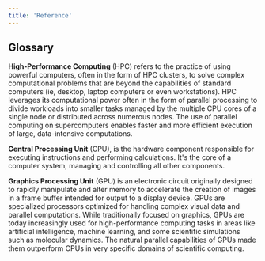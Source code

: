```yaml
---
title: 'Reference'
---
```


## Glossary

**High-Performance Computing** (HPC) refers to the practice of using powerful computers, often in the form of HPC clusters, to solve complex computational problems that are beyond the capabilities of standard computers (ie, desktop, laptop computers or even workstations). HPC leverages its computational power often in the form of parallel processing to divide workloads into smaller tasks managed by the multiple CPU cores of a single node or distributed across numerous nodes. The use of parallel computing on supercomputers enables faster and more efficient execution of large, data-intensive computations.

**Central Processing Unit** (CPU), is the hardware component responsible for executing instructions and performing calculations. It's the core of a computer system, managing and controlling all other components. 

**Graphics Processing Unit** (GPU) is an electronic circuit originally designed to rapidly manipulate and alter memory to accelerate the creation of images in a frame buffer intended for output to a display device. GPUs are specialized processors optimized for handling complex visual data and parallel computations. While traditionally focused on graphics, GPUs are today increasingly used for high-performance computing tasks in areas like artificial intelligence, machine learning, and some scientific simulations such as molecular dynamics. The natural parallel capabilities of GPUs made them outperform CPUs in very specific domains of scientific computing.
